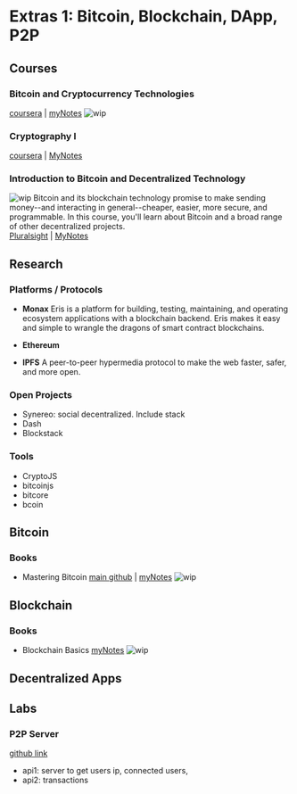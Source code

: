 # Extras 1: Bitcoin, Blockchain, DApp, P2P

## Courses

### Bitcoin and Cryptocurrency Technologies
[coursera](https://www.coursera.org/learn/cryptocurrency/home/welcome) | [myNotes](courses/bitcoin-&-cryptocurrency-tech.md)
![wip](https://img.shields.io/badge/wip-starting-yellowgreen.svg)

### Cryptography I
[coursera](https://www.coursera.org/learn/crypto/home/welcome) | [MyNotes](courses/cryptography-I-coursera.md)

### Introduction to Bitcoin and Decentralized Technology
![wip](https://img.shields.io/badge/wip-70%25-yellow.svg)
Bitcoin and its blockchain technology promise to make sending money--and interacting in general--cheaper, easier, more secure, and programmable. In this course, you'll learn about Bitcoin and a broad range of other decentralized projects.  
[Pluralsight](https://www.pluralsight.com/courses/bitcoin-decentralized-technology) | [MyNotes](courses/intro-bitcoin-decentralized-tech.md)

## Research
### Platforms / Protocols

* **Monax**
Eris is a platform for building, testing, maintaining, and operating ecosystem applications with a blockchain backend. Eris makes it easy and simple to wrangle the dragons of smart contract blockchains.

* **Ethereum**

* **IPFS**
A peer-to-peer hypermedia protocol
to make the web faster, safer, and more open.

### Open Projects

* Synereo: social decentralized. Include stack
* Dash
* Blockstack

### Tools

* CryptoJS
* bitcoinjs
* bitcore
* bcoin

## Bitcoin

### Books

* Mastering Bitcoin
[main github](https://github.com/bitcoinbook/bitcoinbook/tree/first_edition) | [myNotes](books/mastering-bitcoin.md)
![wip](https://img.shields.io/badge/wip-starting-yellowgreen.svg)

## Blockchain

### Books
* Blockchain Basics [myNotes](books/blockchain.md)
![wip](https://img.shields.io/badge/wip-50%25-yellow.svg)

## Decentralized Apps

## Labs
### P2P Server
[github link](https://github.com/LucasIsasmendi/p2pserver)
* api1: server to get users ip, connected users,
* api2: transactions
